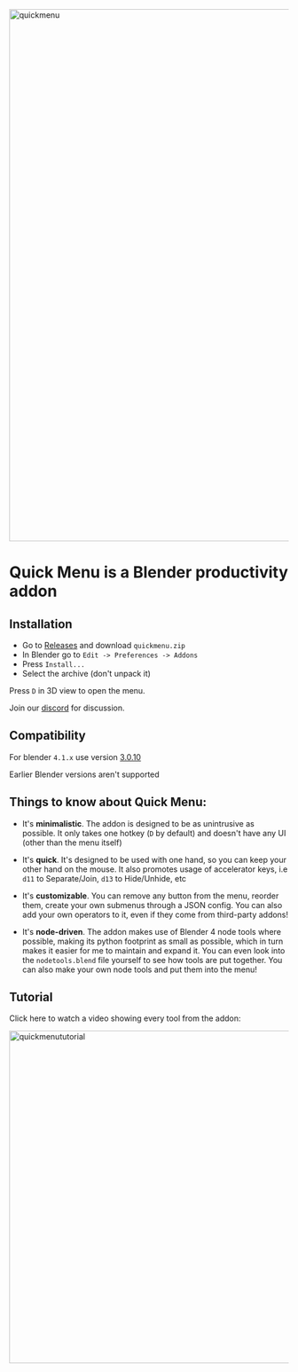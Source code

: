 <img width="960" alt="quickmenu" src="https://github.com/passivestar/quickmenu/assets/60579014/11286afb-2d38-4754-b953-6a33d4b4f6f5">


# Quick Menu is a Blender productivity addon

## Installation

- Go to [Releases](https://github.com/passivestar/quickmenu/releases) and download `quickmenu.zip`
- In Blender go to `Edit -> Preferences -> Addons`
- Press `Install...`
- Select the archive (don't unpack it)

Press `D` in 3D view to open the menu.

Join our [discord](https://discord.gg/pPHQ5HQ) for discussion.

## Compatibility

For blender `4.1.x` use version [3.0.10](https://github.com/passivestar/quickmenu/releases/tag/3.0.10)

Earlier Blender versions aren't supported

## Things to know about Quick Menu:

- It's **minimalistic**. The addon is designed to be as unintrusive as possible. It only takes one hotkey (`D` by default) and doesn't have any UI (other than the menu itself)

- It's **quick**. It's designed to be used with one hand, so you can keep your other hand on the mouse. It also promotes usage of accelerator keys, i.e `d11` to Separate/Join, `d13` to Hide/Unhide, etc

- It's **customizable**. You can remove any button from the menu, reorder them, create your own submenus through a JSON config. You can also add your own operators to it, even if they come from third-party addons!

- It's **node-driven**. The addon makes use of Blender 4 node tools where possible, making its python footprint as small as possible, which in turn makes it easier for me to maintain and expand it. You can even look into the `nodetools.blend` file yourself to see how tools are put together. You can also make your own node tools and put them into the menu!

## Tutorial

Click here to watch a video showing every tool from the addon:

<a href="https://youtu.be/55Vju6LYL6M" target="_blank" rel="noreferrer"><img width="600" alt="quickmenututorial" src="https://github.com/passivestar/quickmenu/assets/60579014/5d046839-9cb5-48e7-8be1-89a87ef0a6ef"></a>
